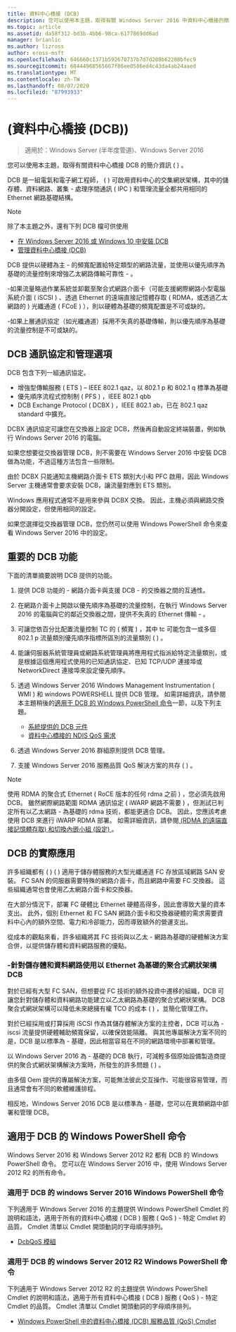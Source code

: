 ```yaml
---
title: 資料中心橋接 (DCB)
description: 您可以使用本主題，取得有關 Windows Server 2016 中資料中心橋接的簡介資訊。
ms.topic: article
ms.assetid: da58f312-bd3b-4bb6-98ca-6177869dd6ad
manager: brianlic
ms.author: lizross
author: eross-msft
ms.openlocfilehash: 646660c1371b592670737b7d7d208b62208bfec9
ms.sourcegitcommit: 68444968565667f86ee0586ed4c43da4ab24aaed
ms.translationtype: MT
ms.contentlocale: zh-TW
ms.lasthandoff: 08/07/2020
ms.locfileid: "87993933"
---
```

# <a name="data-center-bridging-dcb"></a>\(資料中心橋接 (DCB)\)

>適用於：Windows Server (半年度管道)、Windows Server 2016

您可以使用本主題，取得有關資料中心橋接 DCB 的簡介資訊 \( \) 。

DCB 是一組電氣和電子網工程師， \( \) 可啟用資料中心的交集網狀架構，其中的儲存體、資料網路、叢集 \- 處理序間通訊 \( IPC \) 和管理流量全都共用相同的 Ethernet 網路基礎結構。

>[!NOTE]
>除了本主題之外，還有下列 DCB 檔可供使用
>
>- [在 Windows Server 2016 或 Windows 10 中安裝 DCB](dcb-install.md)
>- [管理資料中心橋接 (DCB) ](dcb-manage.md)

DCB 提供以硬體為主 \- 的頻寬配置給特定類型的網路流量，並使用以優先順序為基礎的流量控制來增強乙太網路傳輸可靠性 \- 。

\-如果流量略過作業系統並卸載至聚合式網路介面卡（可能支援網際網路小型電腦系統介面 \( iSCSI \) 、透過 Ethernet 的遠端直接記憶體存取 \( RDMA，或透過乙太網路的 \) 光纖通道 \( FCoE \) ），則以硬體為基礎的頻寬配置是不可或缺的。

\-如果上層通訊協定（如光纖通道）採用不失真的基礎傳輸，則以優先順序為基礎的流量控制是不可或缺的。

## <a name="dcb-protocols-and-management-options"></a>DCB 通訊協定和管理選項

DCB 包含下列一組通訊協定。

- 增強型傳輸服務 \( ETS \) – IEEE 802.1 qaz，以 802.1 p 和 802.1 q 標準為基礎
- 優先順序流程式控制制 \( PFS \) ，IEEE 802.1 qbb
- DCB Exchange Protocol \( DCBX \) ，IEEE 802.1 ab，已在 802.1 qaz standard 中擴充。

DCBX 通訊協定可讓您在交換器上設定 DCB，然後再自動設定終端裝置，例如執行 Windows Server 2016 的電腦。

如果您想要從交換器管理 DCB，則不需要在 Windows Server 2016 中安裝 DCB 做為功能，不過這種方法包含一些限制。

由於 DCBX 只能通知主機網路介面卡 ETS 類別大小和 PFC 啟用，因此 Windows Server 主機通常會要求安裝 DCB，讓流量對應到 ETS 類別。

Windows 應用程式通常不是用來參與 DCBX 交換。 因此，主機必須與網路交換器分開設定，但使用相同的設定。

如果您選擇從交換器管理 DCB，您仍然可以使用 Windows PowerShell 命令來查看 Windows Server 2016 中的設定。

##  <a name="important-dcb-functionality"></a>重要的 DCB 功能

下面的清單摘要說明 DCB 提供的功能。

1. 提供 DCB 功能的 \- 網路介面卡與支援 DCB \- 的交換器之間的互通性。

2. 在網路介面卡上開啟以優先順序為基礎的流量控制，在執行 Windows Server 2016 的電腦與它的鄰近交換器之間，提供不失真的 Ethernet 傳輸 \- 。

3. 可讓您依百分比配置流量控制 TC 的 \( 頻寬 \) ，其中 tc 可能包含一或多個 802.1 p 流量類別優先順序指標所區別的流量類別 \( \) 。

4. 能讓伺服器系統管理員或網路系統管理員將應用程式指派給特定流量類別，或是根據這個應用程式使用的已知通訊協定、已知 TCP/UDP 連接埠或 NetworkDirect 連接埠來設定優先順序。

5. 透過 Windows Server 2016 Windows Management Instrumentation \( WMI \) 和 windows POWERSHELL 提供 DCB 管理。 如需詳細資訊，請參閱本主題稍後的[適用于 DCB 的 Windows PowerShell 命令](#bkmk_wps)一節，以及下列主題。
    - [系統提供的 DCB 元件](/windows-hardware/drivers/network/system-provided-dcb-components)
    - [資料中心橋接的 NDIS QoS 需求](/windows-hardware/drivers/network/ndis-qos-requirements-for-data-center-bridging)

6. 透過 Windows Server 2016 群組原則提供 DCB 管理。

7. 支援 Windows Server 2016 服務品質 QoS 解決方案的共存 \( \) 。

>[!NOTE]
>使用 RDMA 的聚合式 Ethernet \( RoCE 版本的任何 rdma 之前 \) ，您必須先啟用 DCB。 雖然網際網路範圍 RDMA 通訊協定 \( iWARP 網路不需要 \) ，但測試已判定所有以乙太網路 \- 為基礎的 rdma 技術，都能更適合 DCB。 因此，您應該考慮使用 DCB 來進行 iWARP RDMA 部署。 如需詳細資訊，請參閱[ (RDMA 的遠端直接記憶體存取) 和切換內嵌小組 (設定) ](../../../virtualization/hyper-v-virtual-switch/RDMA-and-Switch-Embedded-Teaming.md)。

##  <a name="practical-applications-of-dcb"></a>DCB 的實際應用

許多組織都有 \( \) \( \) 適用于儲存體服務的大型光纖通道 FC 存放區域網路 SAN 安裝。 FC SAN 的伺服器需要特殊的網路介面卡，而且網路中需要 FC 交換器。 這些組織通常也會使用乙太網路介面卡和交換器。

在大部分情況下，部署 FC 硬體比 Ethernet 硬體高得多，因此會導致大量的資本支出。 此外，個別 Ethernet 和 FC SAN 網路介面卡和交換器硬體的需求需要資料中心內的額外空間、電力和冷卻能力，因而導致額外的營運支出。

從成本的觀點來看，許多組織將其 FC 技術與以乙太 \- 網路為基礎的硬體解決方案合併，以提供儲存體和資料網路服務的優點。

### <a name="using-dcb-for-an-ethernet-based-converged-fabric-for-storage-and-data-networking"></a>\-針對儲存體和資料網路使用以 Ethernet 為基礎的聚合式網狀架構 DCB

對於已經有大型 FC SAN，但想要從 FC 技術的額外投資中遷移的組織，DCB 可讓您針對儲存體和資料網路功能建立以乙太網路為基礎的聚合式網狀架構。 DCB 聚合式網狀架構可以降低未來總擁有權 TCO 的成本 \( \) ，並簡化管理工作。

對於已經採用或打算採用 iSCSI 作為其儲存體解決方案的主控者，DCB 可以為 \- iscsi 流量提供硬體輔助頻寬保留，以確保效能隔離。 與其他專屬解決方案不同的是，DCB 是以標準為 \- 基礎，因此相當容易在不同的網路環境中部署和管理。

以 Windows Server 2016 為 \- 基礎的 DCB 執行，可減輕多個原始設備製造商提供的聚合式網狀架構解決方案時，所發生的許多問題 \( \) 。

由多個 Oem 提供的專屬解決方案，可能無法彼此交互操作、可能很容易管理，而且通常會有不同的軟體維護排程。

相反地，Windows Server 2016 DCB 是以標準為 \- 基礎，您可以在異類網路中部署和管理 DCB。

## <a name="windows-powershell-commands-for-dcb"></a><a name="bkmk_wps"></a>適用于 DCB 的 Windows PowerShell 命令

Windows Server 2016 和 Windows Server 2012 R2 都有 DCB 的 Windows PowerShell 命令。 您可以在 Windows Server 2016 中，使用 Windows Server 2012 R2 的所有命令。

### <a name="windows-server-2016-windows-powershell-commands-for-dcb"></a>適用于 DCB 的 windows Server 2016 Windows PowerShell 命令

下列適用于 Windows Server 2016 的主題提供 Windows PowerShell Cmdlet 的說明和語法，適用于所有的資料中心橋接 \( DCB \) 服務 \( QoS \) \- 特定 Cmdlet 的品質。 Cmdlet 清單以 Cmdlet 開頭動詞的字母順序排列。

- [DcbQoS 模組](/powershell/module/dcbqos/?view=win10-ps)

### <a name="windows-server-2012-r2-windows-powershell-commands-for-dcb"></a>適用于 DCB 的 windows Server 2012 R2 Windows PowerShell 命令

下列適用于 Windows Server 2012 R2 的主題提供 Windows PowerShell Cmdlet 的說明和語法，適用于所有資料中心橋接 \( DCB \) 服務 \( QoS \) \- 特定 Cmdlet 的品質。 Cmdlet 清單以 Cmdlet 開頭動詞的字母順序排列。

- [Windows PowerShell 中的資料中心橋接 (DCB) 服務品質 (QoS) Cmdlet](/powershell/module/dcbqos/?view=win10-ps&viewFallbackFrom=winserverr2-ps)
